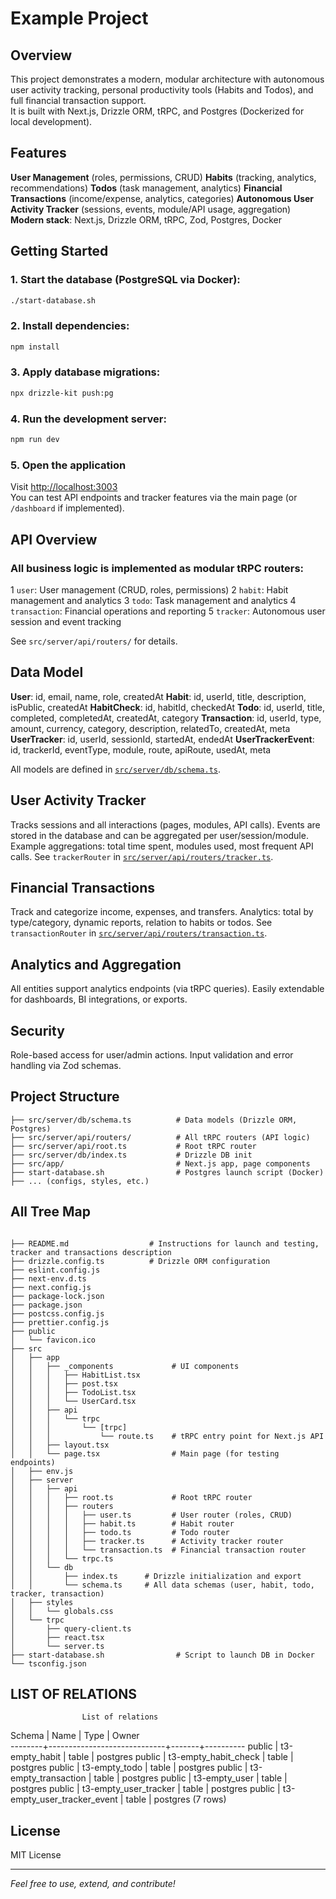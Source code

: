 # Example Project

## Overview

This project demonstrates a modern, modular architecture with autonomous user activity tracking, personal productivity tools (Habits and Todos), and full financial transaction support.  
It is built with Next.js, Drizzle ORM, tRPC, and Postgres (Dockerized for local development).

## Features

   **User Management** (roles, permissions, CRUD)
   **Habits** (tracking, analytics, recommendations)
   **Todos** (task management, analytics)
   **Financial Transactions** (income/expense, analytics, categories)
   **Autonomous User Activity Tracker** (sessions, events, module/API usage, aggregation)
   **Modern stack**: Next.js, Drizzle ORM, tRPC, Zod, Postgres, Docker

## Getting Started

### 1. Start the database (PostgreSQL via Docker):

```bash
./start-database.sh
```

### 2. Install dependencies:

```bash
npm install
```

### 3. Apply database migrations:

```bash
npx drizzle-kit push:pg
```

### 4. Run the development server:

```bash
npm run dev
```

### 5. Open the application

Visit [http://localhost:3003](http://localhost:3003)  
You can test API endpoints and tracker features via the main page (or `/dashboard` if implemented).

## API Overview

### All business logic is implemented as modular tRPC routers:
  1 `user`: User management (CRUD, roles, permissions)
  2 `habit`: Habit management and analytics
  3 `todo`: Task management and analytics
  4 `transaction`: Financial operations and reporting
  5 `tracker`: Autonomous user session and event tracking

See `src/server/api/routers/` for details.

## Data Model

   **User**: id, email, name, role, createdAt
   **Habit**: id, userId, title, description, isPublic, createdAt
   **HabitCheck**: id, habitId, checkedAt
   **Todo**: id, userId, title, completed, completedAt, createdAt, category
   **Transaction**: id, userId, type, amount, currency, category, description, relatedTo, createdAt, meta
   **UserTracker**: id, userId, sessionId, startedAt, endedAt
   **UserTrackerEvent**: id, trackerId, eventType, module, route, apiRoute, usedAt, meta

All models are defined in [`src/server/db/schema.ts`](src/server/db/schema.ts).

## User Activity Tracker

   Tracks sessions and all interactions (pages, modules, API calls).
   Events are stored in the database and can be aggregated per user/session/module.
   Example aggregations: total time spent, modules used, most frequent API calls.
   See `trackerRouter` in [`src/server/api/routers/tracker.ts`](src/server/api/routers/tracker.ts).

## Financial Transactions

   Track and categorize income, expenses, and transfers.
   Analytics: total by type/category, dynamic reports, relation to habits or todos.
   See `transactionRouter` in [`src/server/api/routers/transaction.ts`](src/server/api/routers/transaction.ts).

## Analytics and Aggregation

   All entities support analytics endpoints (via tRPC queries).
   Easily extendable for dashboards, BI integrations, or exports.

## Security

   Role-based access for user/admin actions.
   Input validation and error handling via Zod schemas.

## Project Structure

```
├── src/server/db/schema.ts          # Data models (Drizzle ORM, Postgres)
├── src/server/api/routers/          # All tRPC routers (API logic)
├── src/server/api/root.ts           # Root tRPC router
├── src/server/db/index.ts           # Drizzle DB init
├── src/app/                         # Next.js app, page components
├── start-database.sh                # Postgres launch script (Docker)
├── ... (configs, styles, etc.)
```

## All Tree Map

```

├── README.md                  # Instructions for launch and testing, tracker and transactions description
├── drizzle.config.ts          # Drizzle ORM configuration
├── eslint.config.js
├── next-env.d.ts
├── next.config.js
├── package-lock.json
├── package.json
├── postcss.config.js
├── prettier.config.js
├── public
│   └── favicon.ico
├── src
│   ├── app
│   │   ├── _components             # UI components
│   │   │   ├── HabitList.tsx            
│   │   │   ├── post.tsx            
│   │   │   ├── TodoList.tsx            
│   │   │   └── UserCard.tsx            
│   │   ├── api
│   │   │   └── trpc
│   │   │       └── [trpc]
│   │   │           └── route.ts    # tRPC entry point for Next.js API
│   │   ├── layout.tsx
│   │   └── page.tsx                # Main page (for testing endpoints)
│   ├── env.js
│   ├── server
│   │   ├── api
│   │   │   ├── root.ts             # Root tRPC router
│   │   │   ├── routers
│   │   │   │   ├── user.ts         # User router (roles, CRUD)
│   │   │   │   ├── habit.ts        # Habit router
│   │   │   │   ├── todo.ts         # Todo router
│   │   │   │   ├── tracker.ts      # Activity tracker router
│   │   │   │   └── transaction.ts  # Financial transaction router
│   │   │   └── trpc.ts
│   │   └── db
│   │       ├── index.ts      # Drizzle initialization and export
│   │       └── schema.ts     # All data schemas (user, habit, todo, tracker, transaction)
│   ├── styles
│   │   └── globals.css
│   └── trpc
│       ├── query-client.ts
│       ├── react.tsx
│       └── server.ts
├── start-database.sh                # Script to launch DB in Docker
└── tsconfig.json

```

## LIST OF RELATIONS
                    List of relations
 Schema |            Name             | Type  |  Owner   
--------+-----------------------------+-------+----------
 public | t3-empty_habit              | table | postgres
 public | t3-empty_habit_check        | table | postgres
 public | t3-empty_todo               | table | postgres
 public | t3-empty_transaction        | table | postgres
 public | t3-empty_user               | table | postgres
 public | t3-empty_user_tracker       | table | postgres
 public | t3-empty_user_tracker_event | table | postgres
(7 rows)

## License

MIT License

---

*Feel free to use, extend, and contribute!*
